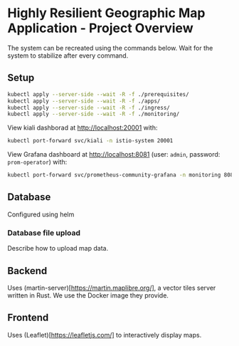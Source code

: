 # Highly Resilient Geographic Map Application - Project Overview

The system can be recreated using the commands below. Wait for the system to stabilize after every command.

## Setup

```bash
kubectl apply --server-side --wait -R -f ./prerequisites/
kubectl apply --server-side --wait -R -f ./apps/
kubectl apply --server-side --wait -R -f ./ingress/
kubectl apply --server-side --wait -R -f ./monitoring/
```

View kiali dashborad at [http://localhost:20001](http://localhost:20001) with:

```bash
kubectl port-forward svc/kiali -n istio-system 20001
```

View Grafana dashboard at [http://localhost:8081](http://localhost:8081) (user: `admin`, password: `prom-operator`) with:

```bash
kubectl port-forward svc/prometheus-community-grafana -n monitoring 8081:80
```

## Database

Configured using helm

### Database file upload

Describe how to upload map data.

## Backend

Uses (martin-server)[https://martin.maplibre.org/], a vector tiles server written in Rust. We use the Docker image they provide.

## Frontend

Uses (Leaflet)[https://leafletjs.com/] to interactively display maps.
